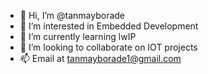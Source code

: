 - 👋 Hi, I’m @tanmayborade
- 👀 I’m interested in Embedded Development
- 🌱 I’m currently learning lwIP
- 💞️ I’m looking to collaborate on IOT projects
- 📫 Email at tanmayborade1@gmail.com

<!---
tanmayborade/tanmayborade is a ✨ special ✨ repository because its `README.md` (this file) appears on your GitHub profile.
You can click the Preview link to take a look at your changes.
--->
